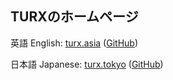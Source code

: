 TURXのホームページ
---

英語 English: [turx.asia](https://turx.asia) ([GitHub](https://github.com/TURX/turx-homepage))

日本語 Japanese: [turx.tokyo](https://turx.tokyo) ([GitHub](https://github.com/TURX/turx-homepage-ja))
